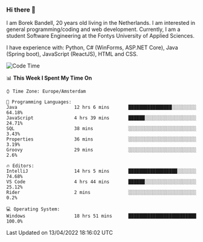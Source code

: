 ### Hi there 👋

I am Borek Bandell, 20 years old living in the Netherlands. I am interested in general programming/coding and web development. Currently, I am a student Software Engineering at the Fontys University of Applied Sciences.

I have experience with: Python, C# (WinForms, ASP.NET Core), Java (Spring boot), JavaScript (ReactJS), HTML and CSS.

<!--START_SECTION:waka-->
![Code Time](http://img.shields.io/badge/Code%20Time-80%20hrs%2043%20mins-blue)

📊 **This Week I Spent My Time On** 

```text
⌚︎ Time Zone: Europe/Amsterdam

💬 Programming Languages: 
Java                     12 hrs 6 mins       ████████████████░░░░░░░░░   64.18% 
JavaScript               4 hrs 39 mins       ██████░░░░░░░░░░░░░░░░░░░   24.71% 
SQL                      38 mins             ░░░░░░░░░░░░░░░░░░░░░░░░░   3.43% 
Properties               36 mins             ░░░░░░░░░░░░░░░░░░░░░░░░░   3.19% 
Groovy                   29 mins             ░░░░░░░░░░░░░░░░░░░░░░░░░   2.6%

🔥 Editors: 
IntelliJ                 14 hrs 5 mins       ██████████████████░░░░░░░   74.68% 
VS Code                  4 hrs 44 mins       ██████░░░░░░░░░░░░░░░░░░░   25.12% 
Rider                    2 mins              ░░░░░░░░░░░░░░░░░░░░░░░░░   0.2%

💻 Operating System: 
Windows                  18 hrs 51 mins      █████████████████████████   100.0%

```


 Last Updated on 13/04/2022 18:16:02 UTC
<!--END_SECTION:waka-->

<!--**tcBorek2002/tcBorek2002** is a ✨ _special_ ✨ repository because its `README.md` (this file) appears on your GitHub profile.

Here are some ideas to get you started:

- 🔭 I’m currently working on ...
- 🌱 I’m currently learning ...
- 👯 I’m looking to collaborate on ...
- 🤔 I’m looking for help with ...
- 💬 Ask me about ...
- 📫 How to reach me: ...
- 😄 Pronouns: ...
- ⚡ Fun fact: ...
-->
